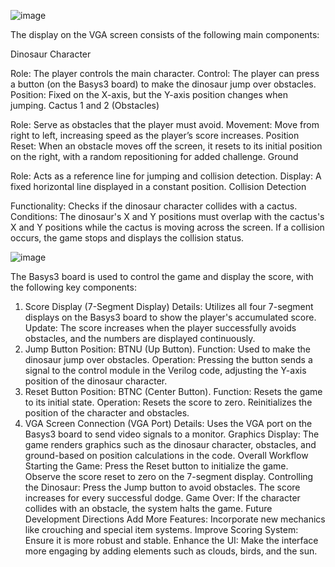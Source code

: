![image](https://github.com/user-attachments/assets/04ac5da5-7933-4e4d-8088-2aa451e60e3c)


The display on the VGA screen consists of the following main components:

Dinosaur Character

Role: The player controls the main character.
Control: The player can press a button (on the Basys3 board) to make the dinosaur jump over obstacles.
Position: Fixed on the X-axis, but the Y-axis position changes when jumping.
Cactus 1 and 2 (Obstacles)

Role: Serve as obstacles that the player must avoid.
Movement: Move from right to left, increasing speed as the player’s score increases.
Position Reset: When an obstacle moves off the screen, it resets to its initial position on the right, with a random repositioning for added challenge.
Ground

Role: Acts as a reference line for jumping and collision detection.
Display: A fixed horizontal line displayed in a constant position.
Collision Detection

Functionality: Checks if the dinosaur character collides with a cactus.
Conditions:
The dinosaur's X and Y positions must overlap with the cactus's X and Y positions while the cactus is moving across the screen.
If a collision occurs, the game stops and displays the collision status.

![image](https://github.com/user-attachments/assets/45091f3b-f1ed-4c2a-a95c-58a947dc702b)

The Basys3 board is used to control the game and display the score, with the following key components:

1. Score Display (7-Segment Display)
Details: Utilizes all four 7-segment displays on the Basys3 board to show the player's accumulated score.
Update: The score increases when the player successfully avoids obstacles, and the numbers are displayed continuously.
2. Jump Button
Position: BTNU (Up Button).
Function: Used to make the dinosaur jump over obstacles.
Operation: Pressing the button sends a signal to the control module in the Verilog code, adjusting the Y-axis position of the dinosaur character.
3. Reset Button
Position: BTNC (Center Button).
Function: Resets the game to its initial state.
Operation:
Resets the score to zero.
Reinitializes the position of the character and obstacles.
4. VGA Screen Connection (VGA Port)
Details: Uses the VGA port on the Basys3 board to send video signals to a monitor.
Graphics Display: The game renders graphics such as the dinosaur character, obstacles, and ground-based on position calculations in the code.
Overall Workflow
Starting the Game:
Press the Reset button to initialize the game.
Observe the score reset to zero on the 7-segment display.
Controlling the Dinosaur:
Press the Jump button to avoid obstacles.
The score increases for every successful dodge.
Game Over:
If the character collides with an obstacle, the system halts the game.
Future Development Directions
Add More Features: Incorporate new mechanics like crouching and special item systems.
Improve Scoring System: Ensure it is more robust and stable.
Enhance the UI: Make the interface more engaging by adding elements such as clouds, birds, and the sun.

